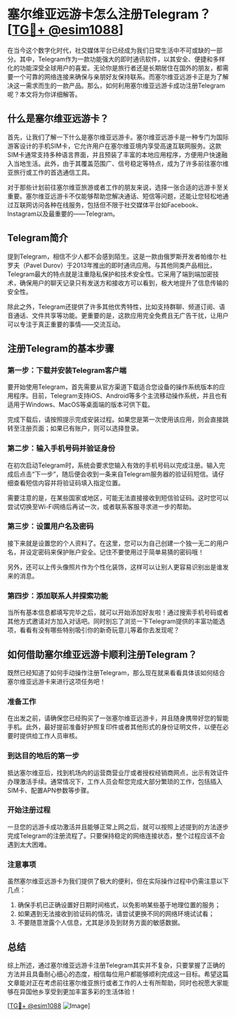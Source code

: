 # 塞尔维亚远游卡怎么注册Telegram？[[TG💪+ @esim1088](https://t.me/s/esim1088)]

在当今这个数字化时代，社交媒体平台已经成为我们日常生活中不可或缺的一部分。其中，Telegram作为一款功能强大的即时通讯软件，以其安全、便捷和多样化的功能深受全球用户的喜爱。无论你是旅行者还是长期居住在国外的朋友，都需要一个可靠的网络连接来确保与亲朋好友保持联系。而塞尔维亚远游卡正是为了解决这一需求而生的一款产品。那么，如何利用塞尔维亚远游卡成功注册Telegram呢？本文将为你详细解答。

## 什么是塞尔维亚远游卡？

首先，让我们了解一下什么是塞尔维亚远游卡。塞尔维亚远游卡是一种专门为国际游客设计的手机SIM卡，它允许用户在塞尔维亚境内享受高速互联网服务。这款SIM卡通常支持多种语言界面，并且预装了丰富的本地应用程序，方便用户快速融入当地生活。此外，由于其覆盖范围广、信号稳定等特点，成为了许多前往塞尔维亚旅行或工作的首选通信工具。

对于那些计划前往塞尔维亚旅游或者工作的朋友来说，选择一张合适的远游卡至关重要。塞尔维亚远游卡不仅能够帮助您解决通话、短信等问题，还能让您轻松地通过互联网访问各种在线服务，包括但不限于社交媒体平台如Facebook、Instagram以及最重要的——Telegram。

## Telegram简介

提到Telegram，相信不少人都不会感到陌生。这是一款由俄罗斯开发者帕维尔·杜罗夫（Pavel Durov）于2013年推出的即时通讯应用。与其他同类产品相比，Telegram最大的特点就是注重隐私保护和技术安全性。它采用了端到端加密技术，确保用户的聊天记录只有发送方和接收方可以看到，极大地提升了信息传输的安全性。

除此之外，Telegram还提供了许多其他优秀特性，比如支持群聊、频道订阅、语音通话、文件共享等功能。更重要的是，这款应用完全免费且无广告干扰，让用户可以专注于真正重要的事情——交流互动。

## 注册Telegram的基本步骤

### 第一步：下载并安装Telegram客户端

要开始使用Telegram，首先需要从官方渠道下载适合您设备的操作系统版本的应用程序。目前，Telegram支持iOS、Android等多个主流移动操作系统，并且也有适用于Windows、MacOS等桌面端的版本可供下载。

完成下载后，请按照提示完成安装过程。如果您是第一次使用该应用，则会直接跳转至注册页面；如果已有账户，则可以选择登录。

### 第二步：输入手机号码并验证身份

在初次启动Telegram时，系统会要求您输入有效的手机号码以完成注册。输入完成后点击“下一步”，随后便会收到一条来自Telegram服务器的验证码短信。请仔细查看短信内容并将验证码填入指定位置。

需要注意的是，在某些国家或地区，可能无法直接接收到短信验证码。这时您可以尝试切换至Wi-Fi网络后再试一次，或者联系客服寻求进一步的帮助。

### 第三步：设置用户名及密码

接下来就是设置您的个人资料了。在这里，您可以为自己创建一个独一无二的用户名，并设定密码来保护账户安全。记住不要使用过于简单易猜的密码哦！

另外，还可以上传头像照片作为个性化装饰，这样可以让别人更容易识别出是谁发来的消息。

### 第四步：添加联系人并探索功能

当所有基本信息都填写完毕之后，就可以开始添加好友啦！通过搜索手机号码或者其他方式邀请对方加入对话吧。同时别忘了浏览一下Telegram提供的丰富功能选项，看看有没有哪些特别吸引你的新奇玩意儿等着你去发现呢？

## 如何借助塞尔维亚远游卡顺利注册Telegram？

既然已经知道了如何手动操作注册Telegram，那么现在就来看看具体该如何结合塞尔维亚远游卡来进行这项任务吧！

### 准备工作

在出发之前，请确保您已经购买了一张塞尔维亚远游卡，并且随身携带好您的智能手机。此外，最好提前准备好护照复印件或者其他形式的身份证明文件，以便在必要时提供给工作人员审核。

### 到达目的地后的第一步

抵达塞尔维亚后，找到机场内的运营商营业厅或者授权经销商网点，出示有效证件办理激活手续。通常情况下，工作人员会帮您完成大部分繁琐的工作，包括插入SIM卡、配置APN参数等步骤。

### 开始注册过程

一旦您的远游卡成功激活并且能够正常上网之后，就可以按照上述提到的方法逐步完成Telegram的注册流程了。只要保持稳定的网络连接状态，整个过程应该不会遇到太大困难。

### 注意事项

虽然塞尔维亚远游卡为我们提供了极大的便利，但在实际操作过程中仍需注意以下几点：

1. 确保手机已正确设置好日期时间格式，以免影响某些基于地理位置的服务；
2. 如果遇到无法接收到验证码的情况，请尝试更换不同的网络环境试试看；
3. 不要随意泄露个人信息，尤其是涉及到财务方面的敏感数据。

## 总结

综上所述，通过塞尔维亚远游卡注册Telegram其实并不复杂，只要掌握了正确的方法并且具备耐心细心的态度，相信每位用户都能够顺利完成这一目标。希望这篇文章能对正在考虑前往塞尔维亚旅行或者工作的人士有所帮助，同时也祝愿大家能够在异国他乡享受到更加丰富多彩的生活体验！

[[TG💪+ @esim1088](https://t.me/s/esim1088) ![Image](https://i.postimg.cc/4NQfJmqS/Snipaste-2025-05-13-00-14-12.png)]